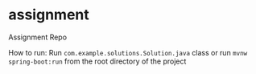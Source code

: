 # assignment
Assignment Repo

How to run:
Run `com.example.solutions.Solution.java` class or run `mvnw spring-boot:run` from the root directory of the project
